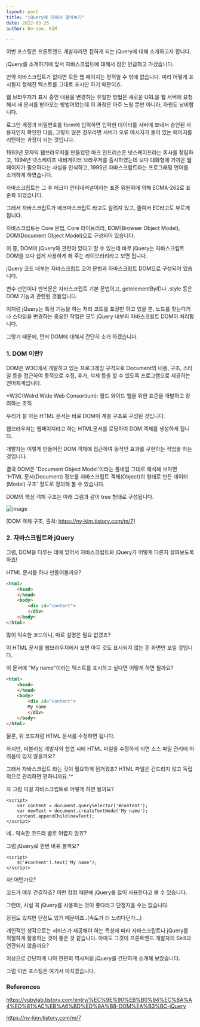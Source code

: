 ```yaml
---
layout: post
title: "jQuery에 대해서 알아보기"
date: 2022-03-25
author: Do-soo, KIM

---
```


이번 포스팅은 프론트엔드 개발자라면 접하게 되는 jQuery에 대해 소개하고자 합니다.

jQuery를 소개하기에 앞서 자바스크립트에 대해서 잠깐 언급하고 가겠습니다. 

만약 자바스크립트가 없다면 모든 웹 페이지는 정적일 수 밖에 없습니다. 미리 어떻게 표시될지 정해진 텍스트를 그대로 표시만 하기 때문이죠.

웹 브라우저가 표시 중인 내용을 변경하는 유일한 방법은 새로운 URL을 웹 서버에 요청해서 새 문서를 받아오는 방법이었는데 이 과정은 아주 느릴 뿐만 아니라, 자원도 낭비합니다.

로그인 계정과 비밀번호를 form에 입력하면 입력한 데이터를 서버에 보내서 승인된 사용자인지 확인한 다음, 그렇지 않은 경우라면 서버가 오류 메시지가 들어 있는 페이지를 리턴하는 과정이 되는 것입니다. 
 

1993년 모자익 웹브라우저를 만들었던 마크 인드리슨은 넷스케이프라는 회사를 창립하고, 1994년 넷스케이프 내비게이터 브라우저를 출시하였는데 보다 대화형에 가까운 웹 페이지가 필요하다는 사실을 인식하고, 1995년 자바스크립트라는 프로그래밍 언어를 소개하게 하였습니다. 

자바스크립트는 그 후 에크마 인터내셔널이라는 표준 위원회에 의해 ECMA-262로 표준화 되었습니다. 

그래서 자바스크립트가 에크마스크립트 라고도 알려져 있고, 줄여서 EC라고도 부르게 됩니다.

자바스크립트는 Core 문법, Core 라이브러리, BOM(Browser Object Model), DOM(Document Object Model)으로 구성되어 있습니다.

이 중, DOM이 jQuery와 관련이 있다고 할 수 있는데 바로 jQuery는 자바스크립트 DOM을 보다 쉽게 사용하게 해 주는 라이브러리라고 보면 됩니다.

jQuery 코드 내부는 자바스크립트 코어 문법과 자바스크립트 DOM으로 구성되어 있습니다.

변수 선언이나 반복문은 자바스크립트 기본 문법이고, getelementByID나 .style 등은 DOM 기능과 관련된 것들입니다.

이처럼 jQuery는 특정 기능을 하는 처리 코드를 포장만 하고 있을 뿐, 노드를 찾는다거나 스타일을 변경하는 중요한 작업은 모두 jQuery 내부의 자바스크립트 DOM이 처리합니다.

그렇기 때문에, 먼저 DOM에 대해서 간단히 소개 하겠습니다.

### 1. DOM 이란?

DOM은 W3C에서 개발하고 있는 프로그래밍 규격으로 Document의 내용, 구조, 스타일 등을 접근하여 동적으로 수정, 추가, 삭제 등을 할 수 있도록 프로그램으로 제공하는 언어체계입니다.

*W3C(Wolrd Wide Web Consortium): 월드 와이드 웹을 위한 표준을 개발하고 장려하는 조직

우리가 잘 아는 HTML 문서는 바로 DOM이 계층 구조로 구성된 것입니다. 

웹브라우저는 웹페이지라고 하는 HTML문서를 로딩하여 DOM 객체를 생성하게 됩니다. 

개발자는 이렇게 만들어진 DOM 객체에 접근하여 동적인 효과를 구현하는 작업을 하는 것입니다. 

결국 DOM은 'Document Object Model'이라는 풀네임 그대로 해석해 보자면 'HTML 문서(Document) 정보를 자바스크립트 객체(Object)의 형태로 만든 데이터(Model) 구조' 정도로 정의해 볼 수 있습니다.

DOM의 핵심 객체 구조는 아래 그림과 같이 tree 형태로 구성됩니다.

![image](https://user-images.githubusercontent.com/92505439/160043347-f1968de0-fe32-47eb-bf97-46a8ea72f0ef.png)

[DOM 객체 구조, 출처: https://ny-kim.tistory.com/m/7]

### 2. 자바스크립트와 jQuery

그럼, DOM을 다루는 데에 있어서 자바스크립트와 jQuery가 어떻게 다른지 살펴보도록 하죠! 

HTML 문서를 하나 만들어볼까요?

```html
<html>
    <head>
    </head>
    <body>
        <div id="content">
        </div>
    </body>
</html>
```

많이 익숙한 코드이니, 따로 설명은 필요 없겠죠?

이 HTML 문서를 웹브라우저에서 보면 아무 것도 표시되지 않는 흰 화면만 보일 것입니다.

이 문서에 "My name"이라는 텍스트를 표시하고 싶다면 어떻게 하면 될까요?

```html
<html>
    <head>
    </head>
    <body>
        <div id="content">
        My name
        </div>
    </body>
</html>
```
물론, 위 코드처럼 HTML 문서를 수정하면 됩니다. 

하지만, 퍼블리싱 개발자와 협업 시에 HTML 파일을 수정하게 되면 소스 파일 관리에 어려움이 있지 않을까요? 

그래서 자바스크립트 라는 것이 필요하게 된거겠죠? HTML 파일은 건드리지 않고 독립적으로 관리하면 편하니까요.^^

자 그럼 이걸 자바스크립트로 어떻게 하면 될까요?

```
<script>
    var content = document.querySelector('#content');
    var newText = document.createTextNode('My name'); 
    content.appendChild(newText);
</script>
```
네.. 익숙한 코드라 별로 어렵지 않죠?

그럼 jQuery로 한번 바꿔 볼까요?

```
<script>
    $('#content').text('My name');
</script>
```
자! 어떤가요? 

코드가 매우 간결하죠? 이런 장점 때문에 jQuery를 많이 사용한다고 볼 수 있습니다.

그런데, 사실 꼭 jQuery를 사용하는 것이 좋다라고 단정지을 수는 없습니다. 

장점도 있지만 단점도 있기 때문이죠..(속도가 더 느리다던가...)

개인적인 생각으로는 서비스가 제공해야 하는 특성에 따라 자바스크립트나 jQuery를 적절하게 활용하는 것이 좋은 것 같습니다. 아마도 그것이 프론트엔드 개발자의 Skill과 연관되지 않을까요?

이상으로 간단하게 나마 한편의 역사처럼 jQuery를 간단하게 소개해 보았습니다. 

그럼 이번 포스팅은 여기서 마치겠습니다.

### References
https://yubylab.tistory.com/entry/%EC%9E%90%EB%B0%94%EC%8A%A4%ED%81%AC%EB%A6%BD%ED%8A%B8-DOM%EA%B3%BC-jQuery

https://ny-kim.tistory.com/m/7